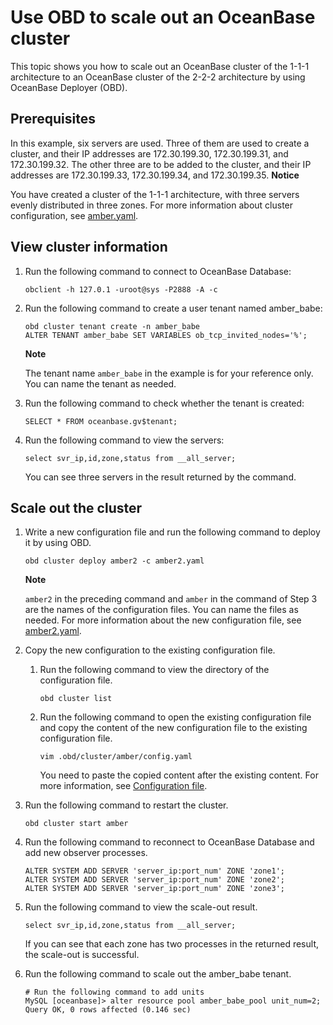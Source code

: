 Use OBD to scale out an OceanBase cluster 
==============================================================

This topic shows you how to scale out an OceanBase cluster of the 1-1-1 architecture to an OceanBase cluster of the 2-2-2 architecture by using OceanBase Deployer (OBD). 

Prerequisites 
----------------------------------

In this example, six servers are used. Three of them are used to create a cluster, and their IP addresses are 172.30.199.30, 172.30.199.31, and 172.30.199.32. The other three are to be added to the cluster, and their IP addresses are 172.30.199.33, 172.30.199.34, and 172.30.199.35. 
**Notice**



You have created a cluster of the 1-1-1 architecture, with three servers evenly distributed in three zones. For more information about cluster configuration, see [amber.yaml](https://github.com/Xjxjy/scale-out-oceanbase-cluster/blob/main/amber.yaml).

View cluster information 
---------------------------------------------

1. Run the following command to connect to OceanBase Database:

   ```unknow
   obclient -h 127.0.1 -uroot@sys -P2888 -A -c
   ```

   

2. Run the following command to create a user tenant named amber_babe:

   ```unknow
   obd cluster tenant create -n amber_babe
   ALTER TENANT amber_babe SET VARIABLES ob_tcp_invited_nodes='%';
   ```

   
   **Note**

   

   The tenant name `amber_babe` in the example is for your reference only. You can name the tenant as needed.
   

3. Run the following command to check whether the tenant is created:

   ```unknow
   SELECT * FROM oceanbase.gv$tenant;
   ```

   

4. Run the following command to view the servers:

   ```unknow
   select svr_ip,id,zone,status from __all_server;
   ```

   

   You can see three servers in the result returned by the command.
   




Scale out the cluster 
------------------------------------------

1. Write a new configuration file and run the following command to deploy it by using OBD.

   ```unknow
   obd cluster deploy amber2 -c amber2.yaml
   ```

   
   **Note**

   

   `amber2` in the preceding command and `amber` in the command of Step 3 are the names of the configuration files. You can name the files as needed. For more information about the new configuration file, see [amber2.yaml](https://github.com/Xjxjy/scale-out-oceanbase-cluster/blob/main/amber2.yaml).
   

2. Copy the new configuration to the existing configuration file.

   1. Run the following command to view the directory of the configuration file.

      ```unknow
      obd cluster list
      ```

      
   
   2. Run the following command to open the existing configuration file and copy the content of the new configuration file to the existing configuration file.

      ```unknow
      vim .obd/cluster/amber/config.yaml
      ```

      

      You need to paste the copied content after the existing content. For more information, see [Configuration file](https://github.com/Xjxjy/scale-out-oceanbase-cluster/blob/main/amber3.yaml).
      
   

   

3. Run the following command to restart the cluster.

   ```unknow
   obd cluster start amber
   ```

   

4. Run the following command to reconnect to OceanBase Database and add new observer processes.

   ```unknow
   ALTER SYSTEM ADD SERVER 'server_ip:port_num' ZONE 'zone1';
   ALTER SYSTEM ADD SERVER 'server_ip:port_num' ZONE 'zone2';
   ALTER SYSTEM ADD SERVER 'server_ip:port_num' ZONE 'zone3';
   ```

   

5. Run the following command to view the scale-out result.

   ```unknow
   select svr_ip,id,zone,status from __all_server;
   ```

   

   If you can see that each zone has two processes in the returned result, the scale-out is successful.
   

6. Run the following command to scale out the amber_babe tenant.

   ```unknow
   # Run the following command to add units
   MySQL [oceanbase]> alter resource pool amber_babe_pool unit_num=2;
   Query OK, 0 rows affected (0.146 sec)
   ```

   
















